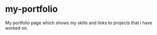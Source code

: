 # my-portfolio
My portfolio page which shows my skills and links to projects that i have worked on.
